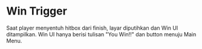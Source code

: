 # Win Trigger
Saat player menyentuh hitbox dari finish, layar diputihkan dan Win UI ditampilkan. Win UI hanya berisi tulisan "You Win!!" dan button menuju Main Menu.
